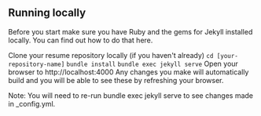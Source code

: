 ## Running locally
Before you start make sure you have Ruby and the gems for Jekyll installed locally. You can find out how to do that here.

Clone your resume repository locally (if you haven't already)
`cd [your-repository-name]`
`bundle install`
`bundle exec jekyll serve`
Open your browser to http://localhost:4000
Any changes you make will automatically build and you will be able to see these by refreshing your browser.

Note: You will need to re-run bundle exec jekyll serve to see changes made in _config.yml.


